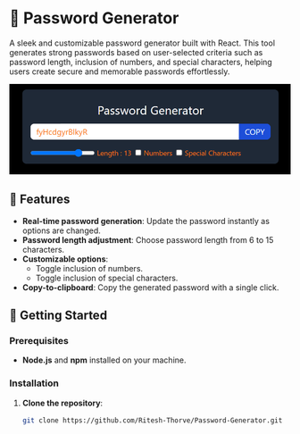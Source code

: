  # 🔐 Password Generator

A sleek and customizable password generator built with React. This tool generates strong passwords based on user-selected criteria such as password length, inclusion of numbers, and special characters, helping users create secure and memorable passwords effortlessly.

![Password Generator Demo](./public/Demo.png)  

## 🌟 Features

- **Real-time password generation**: Update the password instantly as options are changed.
- **Password length adjustment**: Choose password length from 6 to 15 characters.
- **Customizable options**:
  - Toggle inclusion of numbers.
  - Toggle inclusion of special characters.
- **Copy-to-clipboard**: Copy the generated password with a single click.

## 🚀 Getting Started

### Prerequisites

- **Node.js** and **npm** installed on your machine.

### Installation

1. **Clone the repository**:
   ```bash
   git clone https://github.com/Ritesh-Thorve/Password-Generator.git
    